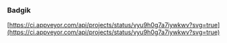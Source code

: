 ### Badgik

[https://ci.appveyor.com/api/projects/status/vyu9h0g7a7iywkwv?svg=true](https://ci.appveyor.com/api/projects/status/vyu9h0g7a7iywkwv?svg=true)
